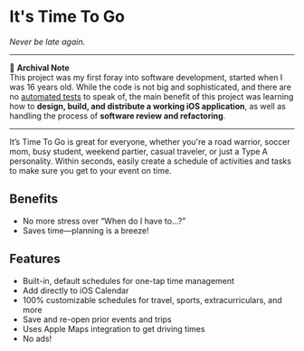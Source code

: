 # It's Time To Go

_Never be late again._

---

🫡 **Archival Note**  
This project was my first foray into software development, started when I was 16 years old. While the code is not big and sophisticated, and there are no [automated tests](/TimeToGoTests) to speak of, the main benefit of this project was learning how to **design, build, and distribute a working iOS application**, as well as handling the process of **software review and refactoring**.

---

It’s Time To Go is great for everyone, whether you're a road warrior, soccer mom, busy student, weekend partier, casual traveler, or just a Type A personality.  Within seconds, easily create a schedule of activities and tasks to make sure you get to your event on time.

## Benefits
 - No more stress over “When do I have to…?”
 - Saves time—planning is a breeze!

## Features
 - Built-in, default schedules for one-tap time management
 - Add directly to iOS Calendar
 - 100% customizable schedules for travel, sports, extracurriculars, and more
 - Save and re-open prior events and trips
 - Uses Apple Maps integration to get driving times
 - No ads!

